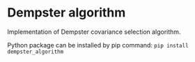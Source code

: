 # Dempster algorithm
Implementation of Dempster covariance selection algorithm.

Python package can be installed by pip command:
`pip install dempster_algorithm`

